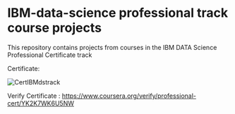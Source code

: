 # IBM-data-science professional track course projects
>
>
This repository contains projects from courses in the IBM DATA Science Professional Certificate track
>
>
Certificate:
>
![CertIBMdstrack](https://user-images.githubusercontent.com/106101591/210152734-2017a366-a1ed-44b9-8aa2-6828595ed945.png)
>
>
Verify Certificate : https://www.coursera.org/verify/professional-cert/YK2K7WK6U5NW
